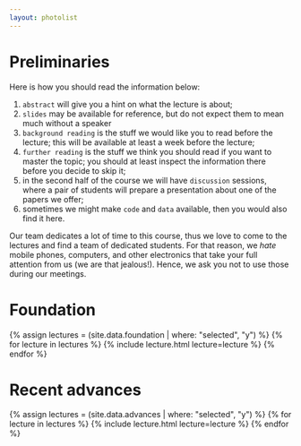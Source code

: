 ```yaml
---
layout: photolist
---
```


# Preliminaries 

Here is how you should read the information below:

1. `abstract` will give you a hint on what the lecture is about; 
2. `slides` may be available for reference, but do not expect them to mean much without a speaker
3. `background reading` is the stuff we would like you to read before the lecture; this will be available at least a week before the lecture;
4. `further reading` is the stuff we think you should read if you want to master the topic; you should at least inspect the information there before you decide to skip it;
5. in the second half of the course we will have `discussion` sessions, where a pair of students will prepare a presentation about one of the papers we offer; 
6. sometimes we might make `code` and `data` available, then you would also find it here.

Our team dedicates a lot of time to this course, thus we love to come to the lectures and find a team of dedicated students. 
For that reason, we *hate* mobile phones, computers, and other electronics that take your full attention from us (we are that jealous!).
Hence, we ask you not to use those during our meetings. 

# Foundation

{% assign lectures = (site.data.foundation | where: "selected", "y") %}
{% for lecture in lectures %}
{% include lecture.html lecture=lecture %}
{% endfor %}


# Recent advances

{% assign lectures = (site.data.advances | where: "selected", "y") %}
{% for lecture in lectures %}
{% include lecture.html lecture=lecture %}
{% endfor %}


